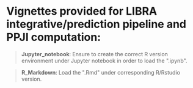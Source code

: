 # Vignettes provided for LIBRA integrative/prediction pipeline and PPJI computation:

> **Jupyter_notebook**: Ensure to create the correct R version environment under Jupyter notebook in order to load the ".ipynb".

> **R_Markdown**: Load the ".Rmd" under corresponding R/Rstudio version.
